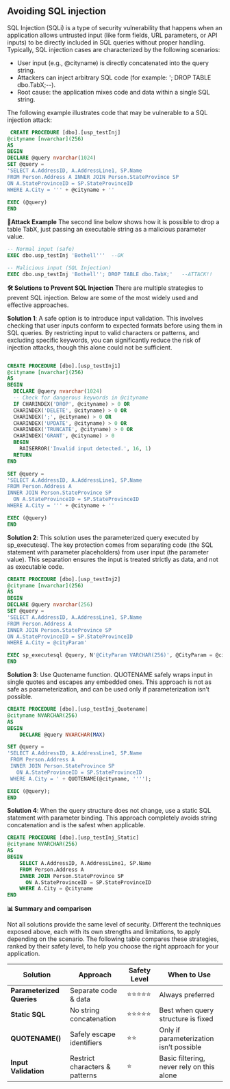 ## Avoiding SQL injection
SQL Injection (SQLi) is a type of security vulnerability that happens when an application allows untrusted input (like form fields, URL parameters, or API inputs) to be directly included in SQL queries without proper handling. Typically, SQL injection cases are characterized by the following scenarios:
- User input (e.g., @cityname) is directly concatenated into the query string.
- Attackers can inject arbitrary SQL code (for example: '; DROP TABLE dbo.TabX;--).
- Root cause: the application mixes code and data within a single SQL string.

The following example illustrates code that may be vulnerable to a SQL injection attack:
 
```sql
 CREATE PROCEDURE [dbo].[usp_testInj]
@cityname [nvarchar](256)
AS
BEGIN
DECLARE @query nvarchar(1024)
SET @query = 
'SELECT A.AddressID, A.AddressLine1, SP.Name
FROM Person.Address A INNER JOIN Person.StateProvince SP 
ON A.StateProvinceID = SP.StateProvinceID 
WHERE A.City = ''' + @cityname + ''
  
EXEC (@query)
END
```
**🚨Attack Example**
The second line below shows how it is possible to drop a table TabX, just passing an executable string as a malicious parameter value.
```sql
-- Normal input (safe)
EXEC dbo.usp_testInj 'Bothell'''  --OK

-- Malicious input (SQL Injection)
EXEC dbo.usp_testInj 'Bothell''; DROP TABLE dbo.TabX;'   --ATTACK!!
```

**🛠️ Solutions to Prevent SQL Injection**
There are multiple strategies to prevent SQL injection. Below are some of the most widely used and effective approaches.

**Solution 1**: A safe option is to introduce input validation. This involves checking that user inputs conform to expected formats before using them in SQL queries. By restricting input to valid characters or patterns, and excluding specific keywords, you can significantly reduce the risk of injection attacks, though this alone could not be sufficient.
```sql

CREATE PROCEDURE [dbo].[usp_testInj1]
@cityname [nvarchar](256)
AS
BEGIN
  DECLARE @query nvarchar(1024)
  -- Check for dangerous keywords in @cityname 
  IF CHARINDEX('DROP', @cityname) > 0 OR 
  CHARINDEX('DELETE', @cityname) > 0 OR
  CHARINDEX(';', @cityname) > 0 OR
  CHARINDEX('UPDATE', @cityname) > 0 OR
  CHARINDEX('TRUNCATE', @cityname) > 0 OR
  CHARINDEX('GRANT', @cityname) > 0
  BEGIN
    RAISERROR('Invalid input detected.', 16, 1)
  RETURN
END

SET @query =
'SELECT A.AddressID, A.AddressLine1, SP.Name
FROM Person.Address A
INNER JOIN Person.StateProvince SP
  ON A.StateProvinceID = SP.StateProvinceID
WHERE A.City = ''' + @cityname + ''

EXEC (@query)
END
```

**Solution 2**: This solution uses the parameterized query executed by sp_executesql. The key protection comes from separating code (the SQL statement with parameter placeholders) from user input (the parameter value). This separation ensures the input is treated strictly as data, and not as executable code.
```sql
CREATE PROCEDURE [dbo].[usp_testInj2]
@cityname [nvarchar](256)
AS
BEGIN
DECLARE @query nvarchar(256)
SET @query =
'SELECT A.AddressID, A.AddressLine1, SP.Name
FROM Person.Address A
INNER JOIN Person.StateProvince SP
ON A.StateProvinceID = SP.StateProvinceID
WHERE A.City = @cityParam'

EXEC sp_executesql @query, N'@CityParam VARCHAR(256)', @CityParam = @cityname
END
```

**Solution 3**: Use Quotename function. QUOTENAME safely wraps input in single quotes and escapes any embedded ones. This approach is not as safe as parameterization, and can be used only if parameterization isn’t possible.
```sql
CREATE PROCEDURE [dbo].[usp_testInj_Quotename]
@cityname NVARCHAR(256)
AS
BEGIN
    DECLARE @query NVARCHAR(MAX)

SET @query = 
'SELECT A.AddressID, A.AddressLine1, SP.Name 
 FROM Person.Address A
 INNER JOIN Person.StateProvince SP 
   ON A.StateProvinceID = SP.StateProvinceID
 WHERE A.City = ' + QUOTENAME(@cityname, '''');

EXEC (@query);
END
```

**Solution 4**: When the query structure does not change, use a static SQL statement with parameter binding. This approach completely avoids string concatenation and is the safest when applicable.
```sql
CREATE PROCEDURE [dbo].[usp_testInj_Static]
@cityname NVARCHAR(256)
AS
BEGIN
    SELECT A.AddressID, A.AddressLine1, SP.Name
    FROM Person.Address A
    INNER JOIN Person.StateProvince SP 
      ON A.StateProvinceID = SP.StateProvinceID
    WHERE A.City = @cityname
END
```

**📊 Summary and comparison**

Not all solutions provide the same level of security. Different the techniques exposed above, each with its own strengths and limitations, to apply depending on the scenario. The following table compares these strategies, ranked by their safety level, to help you choose the right approach for your application.

| Solution              | Approach                  | Safety Level | When to Use |
|-----------------------|---------------------------|--------------|-------------|
| **Parameterized Queries** | Separate code & data       | ⭐⭐⭐⭐⭐ | Always preferred |
| **Static SQL**        | No string concatenation   | ⭐⭐⭐⭐⭐ | Best when query structure is fixed |
| **QUOTENAME()**       | Safely escape identifiers | ⭐⭐     | Only if parameterization isn’t possible |
| **Input Validation**  | Restrict characters & patterns | ⭐     | Basic filtering, never rely on this alone |


